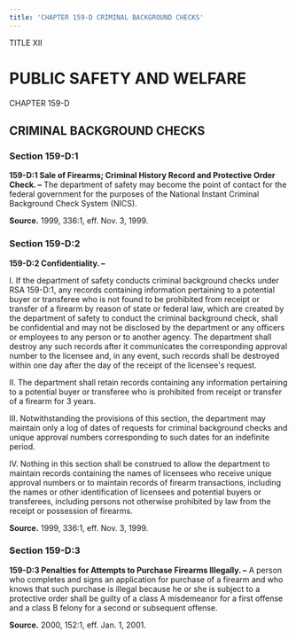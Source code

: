 ```yaml
---
title: 'CHAPTER 159-D CRIMINAL BACKGROUND CHECKS'
---
```


TITLE XII
                                             
PUBLIC SAFETY AND WELFARE
=========================

CHAPTER 159-D
                                             
CRIMINAL BACKGROUND CHECKS
--------------------------

### Section 159-D:1

 **159-D:1 Sale of Firearms; Criminal History Record and Protective
Order Check. –** The department of safety may become the point of
contact for the federal government for the purposes of the National
Instant Criminal Background Check System (NICS).

**Source.** 1999, 336:1, eff. Nov. 3, 1999.

### Section 159-D:2

 **159-D:2 Confidentiality. –**
                                             
 I. If the department of safety conducts criminal background checks
under RSA 159-D:1, any records containing information pertaining to a
potential buyer or transferee who is not found to be prohibited from
receipt or transfer of a firearm by reason of state or federal law,
which are created by the department of safety to conduct the criminal
background check, shall be confidential and may not be disclosed by the
department or any officers or employees to any person or to another
agency. The department shall destroy any such records after it
communicates the corresponding approval number to the licensee and, in
any event, such records shall be destroyed within one day after the day
of the receipt of the licensee's request.
                                             
 II. The department shall retain records containing any information
pertaining to a potential buyer or transferee who is prohibited from
receipt or transfer of a firearm for 3 years.
                                             
 III. Notwithstanding the provisions of this section, the department
may maintain only a log of dates of requests for criminal background
checks and unique approval numbers corresponding to such dates for an
indefinite period.
                                             
 IV. Nothing in this section shall be construed to allow the
department to maintain records containing the names of licensees who
receive unique approval numbers or to maintain records of firearm
transactions, including the names or other identification of licensees
and potential buyers or transferees, including persons not otherwise
prohibited by law from the receipt or possession of firearms.

**Source.** 1999, 336:1, eff. Nov. 3, 1999.

### Section 159-D:3

 **159-D:3 Penalties for Attempts to Purchase Firearms Illegally. –**
A person who completes and signs an application for purchase of a
firearm and who knows that such purchase is illegal because he or she is
subject to a protective order shall be guilty of a class A misdemeanor
for a first offense and a class B felony for a second or subsequent
offense.

**Source.** 2000, 152:1, eff. Jan. 1, 2001.
